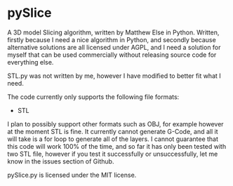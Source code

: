 pySlice
==========

A 3D model Slicing algorithm, written by Matthew Else in Python. Written, firstly because I need a nice algorithm in Python, and secondly because alternative solutions are all licensed under AGPL, and I need a solution for myself that can be used commercially without releasing source code for everything else.

STL.py was not written by me, however I have modified to better fit what I need.

The code currently only supports the following file formats:
* STL

I plan to possibly support other formats such as OBJ, for example however at the moment STL is fine. It currently cannot generate G-Code, and all it will take is a for loop to generate all of the layers. I cannot guarantee that this code will work 100% of the time, and so far it has only been tested with two STL file, however if you test it successfully or unsuccessfully, let me know in the issues section of Github.

pySlice.py is licensed under the MIT license.
